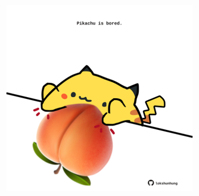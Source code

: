 <!-- built at 22/09/2022, 07:11:39 UTC -->
<p align="center">
  <img width="500" height="500" src="./ReadmeImage.svg">
</p>
